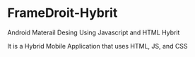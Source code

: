 # FrameDroit-Hybrit
Android Materail Desing Using Javascript and HTML Hybrit

It is a Hybrid Mobile Application that uses HTML, JS, and CSS
